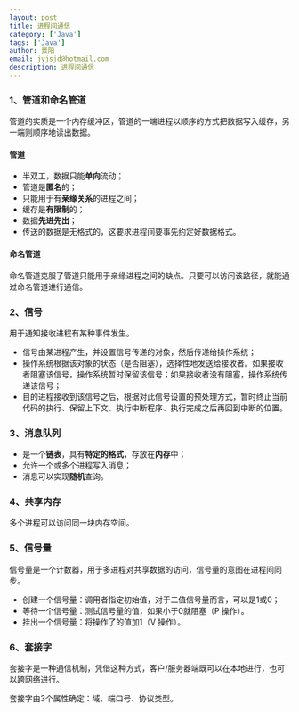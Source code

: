 ```yaml
---
layout: post
title: 进程间通信
category: ['Java']
tags: ['Java']
author: 景阳
email: jyjsjd@hotmail.com
description: 进程间通信
---
```


### 1、管道和命名管道
管道的实质是一个内存缓冲区，管道的一端进程以顺序的方式把数据写入缓存，另一端则顺序地读出数据。

#### 管道
* 半双工，数据只能**单向**流动；
* 管道是**匿名**的；
* 只能用于有**亲缘关系**的进程之间；
* 缓存是**有限制**的；
* 数据**先进先出**；
* 传送的数据是无格式的，这要求进程间要事先约定好数据格式。

#### 命名管道
命名管道克服了管道只能用于亲缘进程之间的缺点。只要可以访问该路径，就能通过命名管道进行通信。

### 2、信号
用于通知接收进程有某种事件发生。

* 信号由某进程产生，并设置信号传递的对象，然后传递给操作系统；
* 操作系统根据该对象的状态（是否阻塞），选择性地发送给接收者。如果接收者阻塞该信号，操作系统暂时保留该信号；如果接收者没有阻塞，操作系统传递该信号；
* 目的进程接收到该信号之后，根据对此信号设置的预处理方式，暂时终止当前代码的执行、保留上下文、执行中断程序、执行完成之后再回到中断的位置。

### 3、消息队列
* 是一个**链表**，具有**特定的格式**，存放在**内存**中；
* 允许一个或多个进程写入消息；
* 消息可以实现**随机**查询。

### 4、共享内存
多个进程可以访问同一块内存空间。

### 5、信号量
信号量是一个计数器，用于多进程对共享数据的访问，信号量的意图在进程间同步。

* 创建一个信号量：调用者指定初始值，对于二值信号量而言，可以是1或0；
* 等待一个信号量：测试信号量的值，如果小于0就阻塞（P 操作）。
* 挂出一个信号量：将操作了的值加1（V 操作）。

### 6、套接字
套接字是一种通信机制，凭借这种方式，客户/服务器端既可以在本地进行，也可以跨网络进行。

套接字由3个属性确定：域、端口号、协议类型。
